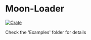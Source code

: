 # Moon-Loader
[![Crate](https://img.shields.io/badge/crates.io-v0.1.0-orange)](https://crates.io/crates/moon_loader)

Check the 'Examples' folder for details
